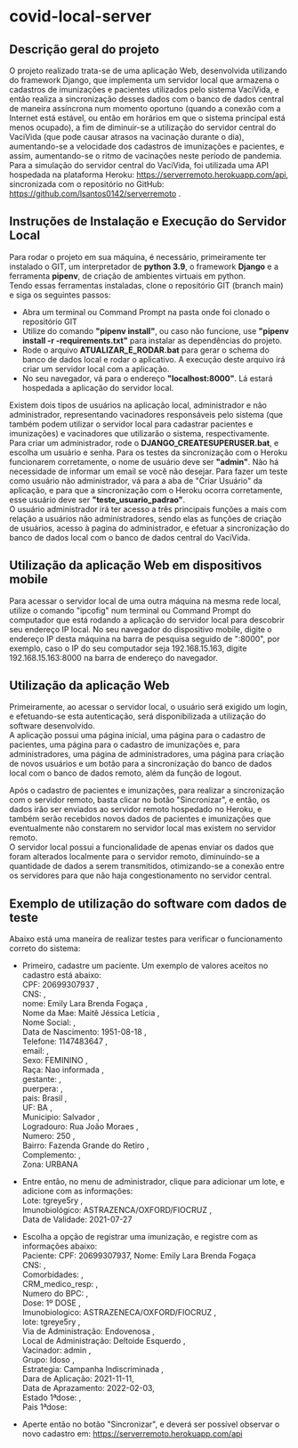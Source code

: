 # covid-local-server

## Descrição geral do projeto  

O projeto realizado trata-se de uma aplicação Web, desenvolvida utilizando do framework Django, que implementa um servidor local que armazena o cadastros de imunizações e pacientes utilizados pelo sistema VaciVida, e então realiza a sincronização desses dados com o banco de dados central de maneira assíncrona num momento oportuno (quando a conexão com a Internet está estável, ou então em horários em que o sistema principal está menos ocupado), a fim de diminuir-se a utilização do servidor central do VaciVida (que pode causar atrasos na vacinação durante o dia), aumentando-se a velocidade dos cadastros de imunizações e pacientes, e assim, aumentando-se o ritmo de vacinações neste período de pandemia.  
Para a simulação do servidor central do VaciVida, foi utilizada uma API hospedada na plataforma Heroku: https://serverremoto.herokuapp.com/api, sincronizada com o repositório no GitHub: https://github.com/lsantos0142/serverremoto .  

## Instruções de Instalação e Execução do Servidor Local  

Para rodar o projeto em sua máquina, é necessário, primeiramente ter instalado o GIT, um interpretador de **python 3.9**, o framework **Django** e a ferramenta **pipenv**, de criação de ambientes virtuais em python.  
Tendo essas ferramentas instaladas, clone o repositório GIT (branch main) e siga os seguintes passos:  

* Abra um terminal ou Command Prompt na pasta onde foi clonado o repositório GIT  
* Utilize do comando **"pipenv install"**, ou caso não funcione, use **"pipenv install -r -requirements.txt"** para instalar as dependências do projeto.  
* Rode o arquivo **ATUALIZAR_E_RODAR.bat** para gerar o schema do banco de dados local e rodar o aplicativo. A execução deste arquivo irá criar um servidor local com a aplicação.  
* No seu navegador, vá para o endereço **"localhost:8000"**. Lá estará hospedada a aplicação do servidor local.  

Existem dois tipos de usuários na aplicação local, administrador e não administrador, representando vacinadores responsáveis pelo sistema (que também podem utilizar o servidor local para cadastrar pacientes e imunizações) e vacinadores que utilizarão o sistema, respectivamente.  
Para criar um administrador, rode o **DJANGO_CREATESUPERUSER.bat**, e escolha um usuário e senha. Para os testes da sincronização com o Heroku funcionarem corretamente, o nome de usuário deve ser **"admin"**. Não há necessidade de informar um email se você não desejar. Para fazer um teste como usuário não administrador, vá para a aba de "Criar Usuário" da aplicação, e para que a sincronização com o Heroku ocorra corretamente, esse usuário deve ser **"teste_usuario_padrao"**.  
O usuário administrador irá ter acesso a três principais funções a mais com relação a usuários não administradores, sendo elas as funções de criação de usuários, acesso à pagina do administrador, e efetuar a sincronização do banco de dados local com o banco de dados central do VaciVida.  

## Utilização da aplicação Web em dispositivos mobile  

Para acessar o servidor local de uma outra máquina na mesma rede local, utilize o comando "ipcofig" num terminal  ou Command Prompt do computador que está rodando a aplicação do servidor local para descobrir seu endereço IP local. No seu navegador do dispositivo mobile, digite o endereço IP desta máquina na barra de pesquisa seguido de ":8000", por exemplo, caso o IP do seu computador seja 192.168.15.163, digite 192.168.15.163:8000 na barra de endereço do navegador.  

## Utilização da aplicação Web  

Primeiramente, ao acessar o servidor local, o usuário será exigido um login, e efetuando-se esta autenticação, será disponibilizada a utilização do software desenvolvido.  
A aplicação possui uma página inicial, uma página para o cadastro de pacientes, uma página para o cadastro de imunizações e, para administradores, uma página de administradores, uma página para criação de novos usuários e um botão para a sincronização do banco de dados local com o banco de dados remoto, além da função de logout.  

Após o cadastro de pacientes e imunizações, para realizar a sincronização com o servidor remoto, basta clicar no botão "Sincronizar", e então, os dados irão ser enviados ao servidor remoto hospedado no Heroku, e também serão recebidos novos dados de pacientes e imunizações que eventualmente não constarem no servidor local mas existem no servidor remoto.  
O servidor local possui a funcionalidade de apenas enviar os dados que foram alterados localmente para o servidor remoto, diminuindo-se a quantidade de dados a serem transmitidos, otimizando-se a conexão entre os servidores para que não haja congestionamento no servidor central.  

## Exemplo de utilização do software com dados de teste

Abaixo está uma maneira de realizar testes para verificar o funcionamento correto do sistema:  

* Primeiro, cadastre um paciente. Um exemplo de valores aceitos no cadastro está abaixo:  
CPF: 20699307937 ,  
CNS: ,  
nome: Emily Lara Brenda Fogaça ,  
Nome da Mae: Maitê Jéssica Letícia ,  
Nome Social: ,  
Data de Nascimento: 1951-08-18 ,  
Telefone: 1147483647 ,  
email: ,  
Sexo: FEMININO ,  
Raça: Nao informada ,  
gestante: ,  
puerpera: ,  
pais: Brasil ,  
UF: BA ,  
Municipio: Salvador ,  
Logradouro: Rua João Moraes ,  
Numero: 250 ,  
Bairro: Fazenda Grande do Retiro ,  
Complemento: ,  
Zona: URBANA 

* Entre então, no menu de administrador, clique para adicionar um lote, e adicione com as informações:  
Lote: tgreye5ry ,  
Imunobiológico: ASTRAZENCA/OXFORD/FIOCRUZ ,  
Data de Validade: 2021-07-27  

* Escolha a opção de registrar uma imunização, e registre com as informações abaixo:  
Paciente: CPF: 20699307937, Nome: Emily Lara Brenda Fogaça  
CNS: ,  
Comorbidades: ,   
CRM_medico_resp: ,  
Numero do BPC: ,  
Dose: 1º DOSE ,  
Imunobiologico: ASTRAZENECA/OXFORD/FIOCRUZ ,  
lote: tgreye5ry ,  
Via de Administração: Endovenosa ,  
Local de Administração: Deltoide Esquerdo ,  
Vacinador: admin ,  
Grupo: Idoso ,  
Estrategia: Campanha Indiscriminada ,  
Dara de Aplicação: 2021-11-11,  
Data de Aprazamento: 2022-02-03,  
Estado 1ªdose: ,  
Pais 1ªdose:   
        
* Aperte então no botão "Sincronizar", e deverá ser possível observar o novo cadastro em: https://serverremoto.herokuapp.com/api
